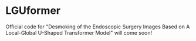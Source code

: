 # LGUformer
Official code for "Desmoking of the Endoscopic Surgery Images Based on A Local-Global U-Shaped Transformer Model" will come soon!
